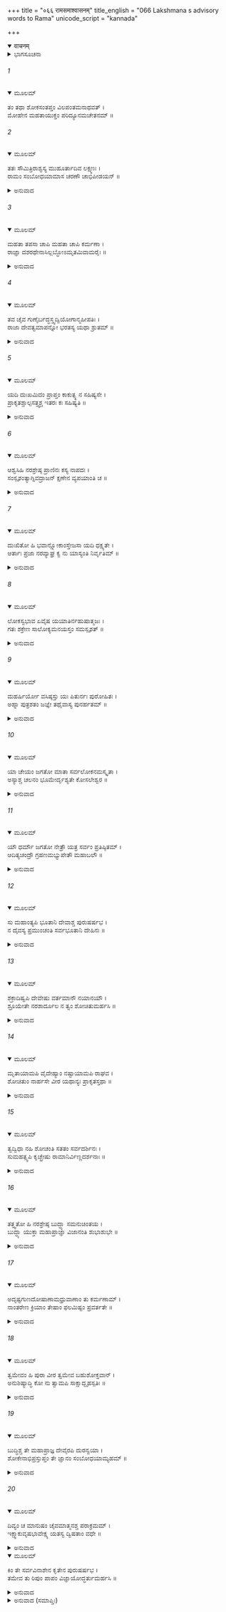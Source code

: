 +++
title = "०६६ रामसमाश्वासनम्"
title_english = "066 Lakshmana s advisory words to Rama"
unicode_script = "kannada"

+++
<details open><summary>वाचनम्</summary>

<div class="audioEmbed"  caption="श्रीराम-हरिसीताराममूर्ति-घनपाठिभ्यां वचनम्" src="https://archive.org/download/Ramayana-recitation-Sriram-harisItArAmamUrti-Ghanapaati-v2/Kanda_3/Kanda_3_ARK-066-Rama_Sama_Shwasanam.mp3"></div>
</details>



<details><summary>ಭಾಗಸೂಚನಾ</summary>

ಲಕ್ಷ್ಮಣನು ಶ್ರೀರಾಮನನ್ನು ಸಮಜಾಯಿಸುವುದು
</details>

###### 1


<details open><summary>ಮೂಲಮ್</summary>

ತಂ ತಥಾ ಶೋಕಸಂತಪ್ತಂ ವಿಲಪಂತಮನಾಥವತ್ ।  
ಮೋಹೇನ ಮಹತಾಯುಕ್ತಂ ಪರಿದ್ಯೂನಮಚೇತನಮ್ ॥
</details>

###### 2


<details open><summary>ಮೂಲಮ್</summary>

ತತಃ ಸೌಮಿತ್ರಿರಾಶ್ವಸ್ಯ ಮುಹೂರ್ತಾದಿವ ಲಕ್ಷ್ಮಣಃ ।  
ರಾಮಂ ಸಂಬೋಧಯಾಮಾಸ ಚರಣೌ ಚಾಭಿಪೀಡಯನ್ ॥
</details>

<details><summary>ಅನುವಾದ</summary>

ಶ್ರೀರಾಮಚಂದ್ರನು ಶೋಕದಿಂದ ಸಂತಪ್ತನಾಗಿ ಅನಾಥನಂತೆ ವಿಲಾಪ ಮಾಡತೊಡಗಿದನು. ಅವನು ಮಹಾ ಮೋಹದಿಂದ ಕೂಡಿ, ಅತ್ಯಂತ ದುರ್ಬಲನಾದನು. ಅವನಿಗೆ ಚಿತ್ತಸ್ವಾಸ್ತ್ಯ ಇರಲಿಲ್ಲ. ಈ ಸ್ಥಿತಿಯಲ್ಲಿ ಅವನನ್ನು ನೋಡಿ ಸುಮಿತ್ರಾಕುಮಾರ ಲಕ್ಷ್ಮಣನು ಎರಡುಗಳಿಗೆ ಆಶ್ವಾಸನೆ ಕೊಟ್ಟು ಮತ್ತೆ ಅವನ ಕಾಲನ್ನು ಒತ್ತುತ್ತಾ ಸಮಜಾಯಿಸತೊಡಗಿದನು.॥1-2॥
</details>

###### 3


<details open><summary>ಮೂಲಮ್</summary>

ಮಹತಾ ತಪಸಾ ಚಾಪಿ ಮಹತಾ ಚಾಪಿ ಕರ್ಮಣಾ ।  
ರಾಜ್ಞಾ ದಶರಥೇನಾಸಿಲ್ಲಬ್ಧೋಽಮೃತಮಿವಾಮರೈಃ ॥
</details>

<details><summary>ಅನುವಾದ</summary>

ಅಣ್ಣ! ನಮ್ಮ ತಂದೆ ದಶರಥ ಮಹಾರಾಜರು ದೊಡ್ಡ ತಪಸ್ಸು ಮತ್ತು ಮಹಾಕರ್ಮದ ಅನುಷ್ಠಾನ ಮಾಡಿ ದೇವತೆಗಳು ಮಹಾನ್ ಪ್ರಯತ್ನದಿಂದ ಅಮೃತಪಡೆದಂತೆ ನಿನ್ನನ್ನು ಪುತ್ರರೂಪದಿಂದ ಪಡೆದನು.॥3॥
</details>

###### 4


<details open><summary>ಮೂಲಮ್</summary>

ತವ ಚೈವ ಗುಣೈರ್ಬದ್ಧಸ್ತ್ವದ್ವಿಯೋಗಾನ್ಮಹೀಪತಿಃ ।  
ರಾಜಾ ದೇವತ್ವಮಾಪನ್ನೋ ಭರತಸ್ಯ ಯಥಾ ಶ್ರುತಮ್ ॥
</details>

<details><summary>ಅನುವಾದ</summary>

ಭರತನ ಬಾಯಿಯಿಂದ ಕೇಳಿದ ನಿನ್ನ ಗುಣಗಳಲ್ಲಿ ಭೂಪಾಲ ದಶರಥ ಮಹಾರಾಜರು ಬಂಧಿತರಾಗಿ ನಿನ್ನ ವಿಯೋಗದಿಂದಲೇ ದಿವಂಗತರಾದರು.॥4॥
</details>

###### 5


<details open><summary>ಮೂಲಮ್</summary>

ಯದಿ ದುಃಖಮಿದಂ ಪ್ರಾಪ್ತಂ ಕಾಕುತ್ಸ್ಥ ನ ಸಹಿಷ್ಯಸೇ ।  
ಪ್ರಾಕೃತಶ್ಚಾಲ್ಪಸತ್ತ್ವಶ್ಚ ಇತರಃ ಕಃ ಸಹಿಷ್ಯತಿ ॥
</details>

<details><summary>ಅನುವಾದ</summary>

ಕಕುತ್ಸ್ಥ ಕುಲಭೂಷಣ! ನಮ್ಮ ಮೇಲೆ ಬಂದ ಈ ದುಃಖವನ್ನು ನೀನೇ ಧೈರ್ಯದಿಂದ ಸಹಿಸದಿದ್ದರೆ ಬೇರೆ ಯಾವ ಅಲ್ಪ ಶಕ್ತಿಯುಳ್ಳ ಸಾಧಾರಣ ಪುರುಷನು ಹೇಗೆ ಸಹಿಸಬಲ್ಲನು.॥5॥
</details>

###### 6


<details open><summary>ಮೂಲಮ್</summary>

ಆಶ್ವಸಿಹಿ ನರಶ್ರೇಷ್ಠ ಪ್ರಾಣಿನಃ ಕಸ್ಯ ನಾಪದಃ ।  
ಸಂಸ್ಪೃಶಂತ್ಯಾಗ್ನಿವದ್ರಾಜನ್ ಕ್ಷಣೇನ ವ್ಯಪಯಾಂತಿ ಚ ॥
</details>

<details><summary>ಅನುವಾದ</summary>

ನರಶ್ರೇಷ್ಠನೇ! ನೀನು ಧೈರ್ಯ ಧರಿಸು. ಜಗತ್ತಿನಲ್ಲಿ ಆಪತ್ತು ಯಾರ ಮೇಲೆ ಬರುವುದಿಲ್ಲ? ರಾಜನೇ! ಆಪತ್ತುಗಳು ಅಗ್ನಿಯಂತೆ ಒಂದು ಕ್ಷಣ ಸ್ಪರ್ಷಿಸಿ ಮತ್ತೊಂದು ಕ್ಷಣದಲ್ಲಿ ದೂರವಾಗುತ್ತವೆ.॥6॥
</details>

###### 7


<details open><summary>ಮೂಲಮ್</summary>

ದುಃಖಿತೋ ಹಿ ಭವಾನ್ಲ್ಲೋಕಾಂಸ್ತೇಜಸಾ ಯದಿ ಧಕ್ಷ್ಯತೇ ।  
ಆರ್ತಾಃ ಪ್ರಜಾ ನರವ್ಯಾಘ್ರ ಕ್ವ ನು ಯಾಸ್ಯಂತಿ ನಿರ್ವೃತಿಮ್ ॥
</details>

<details><summary>ಅನುವಾದ</summary>

ಪುರುಷಸಿಂಹನೇ! ನೀನು ದುಃಖೀತನಾಗಿ ತನ್ನ ತೇಜದಿಂದ ಸಮಸ್ತ ಲೋಕಗಳನ್ನು ಸುಟ್ಟುಬಿಟ್ಟರೆ, ಪೀಡಿತವಾದ ಪ್ರಜೆಯು ಯಾರಲ್ಲಿ ಶರಣು ಹೋಗಿ ಸುಖ ಶಾಂತಿ ಪಡೆಯುವುದು.॥7॥
</details>

###### 8


<details open><summary>ಮೂಲಮ್</summary>

ಲೋಕಸ್ವಭಾವ ಏವೈಷ ಯಯಾತಿರ್ನಹುಷಾತ್ಮಜಃ ।  
ಗತಃ  ಶಕ್ರೇಣ ಸಾಲೋಕ್ಯಮನಯಸ್ತಂ ಸಮಸ್ಪೃಶತ್ ॥
</details>

<details><summary>ಅನುವಾದ</summary>

ಇಲ್ಲಿ ಎಲ್ಲರ ಮೇಲೆ ದುಃಖ-ಶೋಕಗಳು ಬಂದು ಹೋಗುವುದು ಈ ಲೋಕದ ಸ್ವಭಾವವೇ ಆಗಿದೆ. ನಹುಷಪುತ್ರ ಯಯಾತಿಗೆ ಇಂದ್ರನಂತೆ ಲೋಕ (ದೇವೇಂದ್ರ ಪದವಿ) ದೊರಕಿತ್ತು. ಆದರೆ ಅಲ್ಲಿಯೂ ಅನ್ಯಾಯದ ಮೂಲಕ ದುಃಖವು ಅವನನ್ನು ಸ್ಪರ್ಶಿಸದೆ ಬಿಡಲಿಲ್ಲ.॥8॥
</details>

###### 9


<details open><summary>ಮೂಲಮ್</summary>

ಮಹರ್ಷಿರ್ಯೋ ವಸಿಷ್ಠಸ್ತು ಯಃ ಪಿತುರ್ನಃ ಪುರೋಹಿತಃ ।  
ಅಹ್ನಾ ಪುತ್ರಶತಂ ಜಜ್ಞೇ ತಥೈವಾಸ್ಯ ಪುನರ್ಹತಮ್ ॥
</details>

<details><summary>ಅನುವಾದ</summary>

ನಮ್ಮ ತಂದೆಯ ಪುರೋಹಿತ ಮಹರ್ಷಿ ವಸಿಷ್ಠರಿಗೂ ಒಂದೇ ದಿನದಲ್ಲಿ ನೂರು ಪುತ್ರರು ಪ್ರಾಪ್ತರಾದರು ಹಾಗೂ ಒಂದೇ ದಿನ ಅವರೆಲ್ಲರೂ ವಿಶ್ವಾಮಿತ್ರನ ಕೈಯಿಂದ ಹತರಾದರು.॥9॥
</details>

###### 10


<details open><summary>ಮೂಲಮ್</summary>

ಯಾ ಚೇಯಂ ಜಗತೋ ಮಾತಾ ಸರ್ವಲೋಕನಮಸ್ಕೃತಾ ।  
ಅಸ್ಯಾಶ್ಚ ಚಲನಂ ಭೂಮೇರ್ದೃಶ್ಯತೇ ಕೋಸಲೇಶ್ವರ ॥
</details>

<details><summary>ಅನುವಾದ</summary>

ಕೋಸಲೇಶ್ವರನೇ! ವಿಶ್ವವಂದಿತಾ ಜಗನ್ಮಾತಾ ಪಥ್ವಿಯು ನಡುಗುತ್ತಿರುವುದನ್ನು ನೋಡಲಾಗುತ್ತದೆ.॥10॥
</details>

###### 11


<details open><summary>ಮೂಲಮ್</summary>

ಯೌ ಧರ್ಮೌ ಜಗತೋ ನೇತ್ರೌ ಯತ್ರ ಸರ್ವಂ ಪ್ರತಿಷ್ಠಿತಮ್ ।  
ಆದಿತ್ಯಚಂದ್ರೌ ಗ್ರಹಣಮಭ್ಯುಪೇತೌ ಮಹಾಬಲೌ ॥
</details>

<details><summary>ಅನುವಾದ</summary>

ಧರ್ಮಪ್ರವರ್ತಕ, ಜಗಚ್ಛಕ್ಷು ಮಹಾಬಲಿ ಸೂರ್ಯನ ಮೇಲೆಯೇ ಇಡೀ ಜಗತ್ತು ನಿಂತಿದೆ. ಅಂತಹ ಸೂರ್ಯ ಮತ್ತು ಚಂದ್ರರೂ ರಾಹುವಿನಿಂದ ಗ್ರಹಣಕ್ಕೆ ಒಳಗಾಗುತ್ತಾರೆ.॥11॥
</details>

###### 12


<details open><summary>ಮೂಲಮ್</summary>

ಸು ಮಹಾಂತ್ಯಪಿ ಭೂತಾನಿ ದೇವಾಶ್ಚ ಪುರುಷರ್ಷಭ ।  
ನ ದೈವಸ್ಯ ಪ್ರಮುಂಚಂತಿ ಸರ್ವಭೂತಾನಿ ದೇಹಿನಃ ॥
</details>

<details><summary>ಅನುವಾದ</summary>

ಪುರುಷ ಪ್ರವರ! ದೊಡ್ಡ-ದೊಡ್ಡ ಭೂತ ಮತ್ತು ದೇವತೆಯೂ ಕೂಡ ದೈವ (ಪ್ರಾರಬ್ಧ)ದ ಅಧೀನತೆಯಿಂದ ಮುಕ್ತರಾಗಲಾರರು. ಹೀಗಿರುವಾಗ ಸಮಸ್ತ ದೇಹಧಾರಿಗಳ ಕುರಿತು ಹೇಳುವುದೇನಿದೆ.॥12॥
</details>

###### 13


<details open><summary>ಮೂಲಮ್</summary>

ಶಕ್ರಾದಿಷ್ವಪಿ ದೇವೇಷು ವರ್ತಮಾನೌ ನಯಾನಯೌ ।  
ಶ್ರೂಯೇತೇ ನರಶಾರ್ದೂಲ ನ ತ್ವಂ ಶೋಚಿತುಮರ್ಹಸಿ ॥
</details>

<details><summary>ಅನುವಾದ</summary>

ನರಶ್ರೇಷ್ಠನೇ! ಇಂದ್ರಾದಿ ದೇವತೆಗಳಿಗೂ ಕೂಡ ನೀತಿ ಮತ್ತು ಅನೀತಿಯಿಂದ ಸುಖ ಹಾಗೂ ದುಃಖಗಳ ಪ್ರಾಪ್ತಿ ಯಾಗುವುದನ್ನು ಕೇಳುತ್ತೇವೆ. ಆದ್ದರಿಂದ ನೀನು ಶೋಕಿಸಬಾರದು.॥13॥
</details>

###### 14


<details open><summary>ಮೂಲಮ್</summary>

ಮೃತಾಯಾಮಪಿ ವೈದೇಹ್ಯಾಂ ನಷ್ಟಾಯಾಮಪಿ ರಾಘವ ।  
ಶೋಚಿತುಂ ನಾರ್ಹಸೇ ವೀರ ಯಥಾನ್ಯಃ ಪ್ರಾಕೃತಸ್ತಥಾ ॥
</details>

<details><summary>ಅನುವಾದ</summary>

ವೀರ ರಘುನಂದನ! ವೈದೇಹಿ ಒಂದೊಮ್ಮೆ ಸತ್ತುಹೋದರೂ, ನಾಶವಾದರೂ ನೀನು ಸಾಮಾನ್ಯ ಬೇರೆಯವರಂತೆ ಶೋಕ ಚಿಂತೆ ಮಾಡಬಾರದು.॥14॥
</details>

###### 15


<details open><summary>ಮೂಲಮ್</summary>

ತ್ವದ್ವಿಧಾ ನಹಿ ಶೋಚಂತಿ ಸತತಂ ಸರ್ವದರ್ಶಿನಃ ।  
ಸುಮಹತ್ಸ್ವಪಿ ಕೃಚ್ಛ್ರೇಷು ರಾಮಾನಿರ್ವಿಣ್ಣದರ್ಶನಾಃ ॥
</details>

<details><summary>ಅನುವಾದ</summary>

ಶ್ರೀರಾಮಾ! ನಿನ್ನಂತಹ ಸರ್ವಜ್ಞ ಪುರುಷರು ಭಾರೀ ವಿಪತ್ತು ಬಂದಾಗಲೂ ಶೋಕಿಸುವುದಿಲ್ಲ. ಅವರು ಖೇದರಹಿತರಾಗಿ ತಮ್ಮ ಶಕ್ತಿಯನ್ನು ನಾಶಗೊಳಿಸಲು ಬಿಡುವುದಿಲ್ಲ.॥15॥
</details>

###### 16


<details open><summary>ಮೂಲಮ್</summary>

ತತ್ತ್ವತೋ ಹಿ ನರಶ್ರೇಷ್ಠ ಬುದ್ಧ್ಯಾ ಸಮನುಚಿಂತಯ ।  
ಬುದ್ಧ್ಯಾ ಯುಕ್ತಾ ಮಹಾಪ್ರಾಜ್ಞಾ ವಿಜಾನಂತಿ ಶುಭಾಶುಭೇ ॥
</details>

<details><summary>ಅನುವಾದ</summary>

ನರಶ್ರೇಷ್ಠನೇ! ಯಾವುದನ್ನು ಮಾಡಬೇಕು, ಯಾವುದನ್ನು ಮಾಡಬಾರದು, ಉಚಿತವೇನು, ಅನುಚಿತವೇನು? ಎಂಬುದನ್ನು ನೀನು ಬುದ್ದಿಯಿಂದ ತಾತ್ವಿಕ ವಿಚಾರ ಮಾಡಿ ನಿಶ್ಚಯಿಸು, ಏಕೆಂದರೆ ಬುದ್ಧಿಯುಕ್ತ ಮಹಾ ಜ್ಞಾನಿಗಳು ಕರ್ತವ್ಯ ಅಕರ್ತವ್ಯ, ಉಚಿತ-ಅನುಚಿತ ಇವನ್ನು ಚೆನ್ನಾಗಿ ತಿಳಿದಿರುತ್ತಾರೆ.॥16॥
</details>

###### 17


<details open><summary>ಮೂಲಮ್</summary>

ಅದೃಷ್ಟಗುಣದೋಷಾಣಾಮಧ್ರುವಾಣಾಂ ತು ಕರ್ಮಣಾಮ್ ।  
ನಾಂತರೇಣ ಕ್ರಿಯಾಂ ತೇಷಾಂ ಫಲಮಿಷ್ಟಂ ಪ್ರವರ್ತತೇ ॥
</details>

<details><summary>ಅನುವಾದ</summary>

ಯಾವುದರ ಗುಣ-ದೋಷ ತಿಳಿಯದೇ, ನೋಡದೆ ಹಾಗೂ ನಶ್ವರ ಫಲವನ್ನು ಕೊಟ್ಟು ನಾಶವಾಗುವಂತಹ ಕರ್ಮಗಳ ಶುಭಾಶುಭ ಫಲವನ್ನು ಆಚರಣೆಯಲ್ಲಿ ತರದೆ ಪ್ರಾಪ್ತವಾಗುವುದಿಲ್ಲ.॥17॥
</details>

###### 18


<details open><summary>ಮೂಲಮ್</summary>

ತ್ವಮೇವಂ ಹಿ ಪುರಾ ವೀರ ತ್ವಮೇವ ಬಹುಶೋಕ್ತವಾನ್ ।  
ಅನುಶಿಷ್ಯಾದ್ಧಿ ಕೋ ನು ತ್ವಾಮಪಿ ಸಾಕ್ಷಾದ್ಬೃಹಸ್ಪತಿಃ ॥
</details>

<details><summary>ಅನುವಾದ</summary>

ವೀರ! ಮೊದಲು ನೀನೇ ಅನೇಕ ಸಲ ಈ ರೀತಿಯ ಮಾತುಗಳನ್ನು ಹೇಳಿ ನನ್ನನ್ನು ಸಮಜಾಯಿಸಿದ್ದೆ. ನಿನಗೆ ಯಾರು ಕಲಿಸಬಲ್ಲರು? ಸಾಕ್ಷಾತ್ ಬೃಹಸ್ಪತಿಯೂ ನಿನಗೆ ಉಪದೇಶಮಾಡಲು ಶಕ್ತನಲ್ಲ.॥18॥
</details>

###### 19


<details open><summary>ಮೂಲಮ್</summary>

ಬುದ್ಧಿಶ್ಚ ತೇ ಮಹಾಪ್ರಾಜ್ಞ ದೇವೈರಪಿ ದುರನ್ವಯಾ ।  
ಶೋಕೇನಾಭಿಪ್ರಸ್ತುಪ್ತಂ ತೇ ಜ್ಞಾನಂ ಸಂಬೋಧಯಾಮ್ಯಹಮ್ ॥
</details>

<details><summary>ಅನುವಾದ</summary>

ಮಹಾಪ್ರಜ್ಞನೇ! ನಿನ್ನ ಬುದ್ಧಿಯ ಆಳ ದೇವತೆಗಳಿಗೂ ತಿಳಿಯಲು ಕಠಿಣವಾಗಿದೆ. ಈಗ ಶೋಕದಿಂದಾಗಿ ನಿನ್ನ ಜ್ಞಾನ ಮಲಗಿದಂತೆ ಅನಿಸುತ್ತಿದೆ. ಅದಕ್ಕಾಗಿ ನಾನು ಅದನ್ನು ಎಚ್ಚರಿಸುತ್ತಿದ್ದೇನೆ.॥19॥
</details>

###### 20


<details open><summary>ಮೂಲಮ್</summary>

ದಿವ್ಯಂ ಚ ಮಾನುಷಂ ಚೈವಮಾತ್ಮನಶ್ಚ ಪರಾಕ್ರಮಮ್ ।  
ಇಕ್ಷ್ವಾಕುವೃಷಭಾವೇಕ್ಷ್ಯ ಯತಸ್ವ ದ್ವಿಷತಾಂ ವಧೇ ॥
</details>

<details><summary>ಅನುವಾದ</summary>

ಇಕ್ವಾಕು ಕುಲ ಶ್ರೇಷ್ಠನೇ! ನೀನು ದೇವತೋಚಿತ ಹಾಗೂ ಮಾನವೋಚಿತ ಪರಾಕ್ರಮವನ್ನು ನೋಡಿ ಅದನ್ನು ಸಂದರ್ಭಕ್ಕನುರೂಪವಾಗಿ ಉಪಯೋಗಿಸುತ್ತ ಶತ್ರುಗಳನ್ನು ವಧಿಸಲು ಪ್ರಯತ್ನಿಸು.॥20॥  
(ಶ್ಲೋಕ - 21)
</details>

<details open><summary>ಮೂಲಮ್</summary>

ಕಿಂ ತೇ ಸರ್ವವಿನಾಶೇನ  ಕೃತೇನ ಪುರುಷರ್ಷಭ ।  
ತಮೇವ ತು ರಿಪುಂ ಪಾಪಂ ವಿಜ್ಞಾಯೋದ್ಧರ್ತುಮರ್ಹಸಿ ॥
</details>

<details><summary>ಅನುವಾದ</summary>

ಪುರುಷಪ್ರವರ! ಸಮಸ್ತ ಜಗತ್ತನ್ನೂ ನಾಶಮಾಡುವುದರಿಂದ ನಿನಗೆ ಏನು ಸಿಗಬಹುದು? ಆ ಪಾಪೀ ಶತ್ರುವನ್ನು ಹುಡುಕಿ, ಅವನನ್ನು ಕಿತ್ತು ಎಸೆಯುವ ಪ್ರಯತ್ನಮಾಡಬೇಕು.॥21॥
</details>

<details><summary>ಅನುವಾದ (ಸಮಾಪ್ತಿಃ)</summary>

ಶ್ರೀ ವಾಲ್ಮೀಕಿವಿರಚಿತ ಆರ್ಷರಾಮಾಯಣ ಆದಿಕಾವ್ಯದ ಅರಣ್ಯಕಾಂಡದಲ್ಲಿ ಅರವತ್ತಾರನೆಯ ಸರ್ಗ ಸಂಪೂರ್ಣವಾಯಿತು. ॥66॥
</details>
